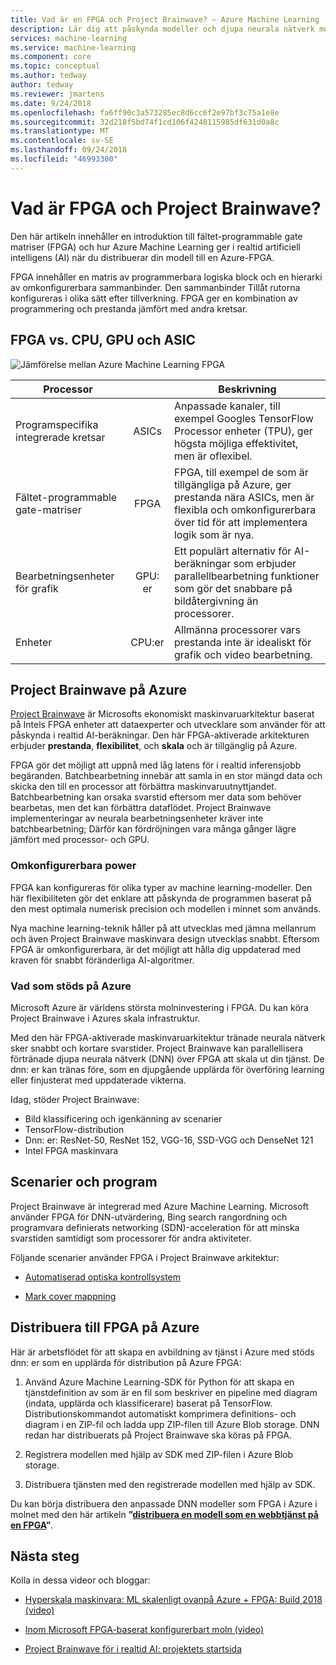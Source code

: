 ```yaml
---
title: Vad är en FPGA och Project Brainwave? – Azure Machine Learning
description: Lär dig att påskynda modeller och djupa neurala nätverk med FPGA på Azure. Den här artikeln innehåller en introduktion till fältet-programmable gate matriser (FPGA) och hur Azure Machine Learning ger i realtid artificiell intelligens (AI) när du distribuerar din modell till en Azure-FPGA.
services: machine-learning
ms.service: machine-learning
ms.component: core
ms.topic: conceptual
ms.author: tedway
author: tedway
ms.reviewer: jmartens
ms.date: 9/24/2018
ms.openlocfilehash: fa6ff90c3a573285ec8d6cc6f2e97bf3c75a1e8e
ms.sourcegitcommit: 32d218f5bd74f1cd106f4248115985df631d0a8c
ms.translationtype: MT
ms.contentlocale: sv-SE
ms.lasthandoff: 09/24/2018
ms.locfileid: "46993300"
---
```

# <a name="what-is-fpga-and-project-brainwave"></a>Vad är FPGA och Project Brainwave?

Den här artikeln innehåller en introduktion till fältet-programmable gate matriser (FPGA) och hur Azure Machine Learning ger i realtid artificiell intelligens (AI) när du distribuerar din modell till en Azure-FPGA.

FPGA innehåller en matris av programmerbara logiska block och en hierarki av omkonfigurerbara sammanbinder. Den sammanbinder Tillåt rutorna konfigureras i olika sätt efter tillverkning. FPGA ger en kombination av programmering och prestanda jämfört med andra kretsar.

## <a name="fpgas-vs-cpu-gpu-and-asic"></a>FPGA vs. CPU, GPU och ASIC

![Jämförelse mellan Azure Machine Learning FPGA](./media/concept-accelerate-with-fpgas/azure-machine-learning-fpga-comparison.png)

|Processor||Beskrivning|
|---|:-------:|------|
|Programspecifika integrerade kretsar|ASICs|Anpassade kanaler, till exempel Googles TensorFlow Processor enheter (TPU), ger högsta möjliga effektivitet, men är oflexibel.|
|Fältet-programmable gate-matriser|FPGA|FPGA, till exempel de som är tillgängliga på Azure, ger prestanda nära ASICs, men är flexibla och omkonfigurerbara över tid för att implementera logik som är nya.|
|Bearbetningsenheter för grafik|GPU: er|Ett populärt alternativ för AI-beräkningar som erbjuder parallellbearbetning funktioner som gör det snabbare på bildåtergivning än processorer.|
|Enheter|CPU:er|Allmänna processorer vars prestanda inte är idealiskt för grafik och video bearbetning.|

## <a name="project-brainwave-on-azure"></a>Project Brainwave på Azure

[Project Brainwave](https://www.microsoft.com/research/project/project-brainwave/) är Microsofts ekonomiskt maskinvaruarkitektur baserat på Intels FPGA enheter att dataexperter och utvecklare som använder för att påskynda i realtid AI-beräkningar.  Den här FPGA-aktiverade arkitekturen erbjuder **prestanda**, **flexibilitet**, och **skala** och är tillgänglig på Azure.

FPGA gör det möjligt att uppnå med låg latens för i realtid inferensjobb begäranden. Batchbearbetning innebär att samla in en stor mängd data och skicka den till en processor att förbättra maskinvaruutnyttjandet. Batchbearbetning kan orsaka svarstid eftersom mer data som behöver bearbetas, men det kan förbättra dataflödet. Project Brainwave implementeringar av neurala bearbetningsenheter kräver inte batchbearbetning; Därför kan fördröjningen vara många gånger lägre jämfört med processor- och GPU.

### <a name="reconfigurable-power"></a>Omkonfigurerbara power
FPGA kan konfigureras för olika typer av machine learning-modeller. Den här flexibiliteten gör det enklare att påskynda de programmen baserat på den mest optimala numerisk precision och modellen i minnet som används.

Nya machine learning-teknik håller på att utvecklas med jämna mellanrum och även Project Brainwave maskinvara design utvecklas snabbt. Eftersom FPGA är omkonfigurerbara, är det möjligt att hålla dig uppdaterad med kraven för snabbt föränderliga AI-algoritmer.

### <a name="whats-supported-on-azure"></a>Vad som stöds på Azure
Microsoft Azure är världens största molninvestering i FPGA. Du kan köra Project Brainwave i Azures skala infrastruktur.

Med den här FPGA-aktiverade maskinvaruarkitektur tränade neurala nätverk sker snabbt och kortare svarstider. Project Brainwave kan parallellisera förtränade djupa neurala nätverk (DNN) över FPGA att skala ut din tjänst. De dnn: er kan tränas före, som en djupgående upplärda för överföring learning eller finjusterat med uppdaterade vikterna.

Idag, stöder Project Brainwave:
+ Bild klassificering och igenkänning av scenarier
+ TensorFlow-distribution
+ Dnn: er: ResNet-50, ResNet 152, VGG-16, SSD-VGG och DenseNet 121
+ Intel FPGA maskinvara 

## <a name="scenarios-and-applications"></a>Scenarier och program

Project Brainwave är integrerad med Azure Machine Learning. Microsoft använder FPGA för DNN-utvärdering, Bing search rangordning och programvara definierats networking (SDN)-acceleration för att minska svarstiden samtidigt som processorer för andra aktiviteter.

Följande scenarier använder FPGA i Project Brainwave arkitektur:
+ [Automatiserad optiska kontrollsystem](https://blogs.microsoft.com/ai/build-2018-project-brainwave/)

+ [Mark cover mappning](https://blogs.technet.microsoft.com/machinelearning/2018/05/29/how-to-use-fpgas-for-deep-learning-inference-to-perform-land-cover-mapping-on-terabytes-of-aerial-images/)

## <a name="deploy-to-fpgas-on-azure"></a>Distribuera till FPGA på Azure

Här är arbetsflödet för att skapa en avbildning av tjänst i Azure med stöds dnn: er som en upplärda för distribution på Azure FPGA:

1. Använd Azure Machine Learning-SDK för Python för att skapa en tjänstdefinition av som är en fil som beskriver en pipeline med diagram (indata, upplärda och klassificerare) baserat på TensorFlow. Distributionskommandot automatiskt komprimera definitions- och diagram i en ZIP-fil och ladda upp ZIP-filen till Azure Blob storage.  DNN redan har distribuerats på Project Brainwave ska köras på FPGA.

1. Registrera modellen med hjälp av SDK med ZIP-filen i Azure Blob storage.

1. Distribuera tjänsten med den registrerade modellen med hjälp av SDK.

Du kan börja distribuera den anpassade DNN modeller som FPGA i Azure i molnet med den här artikeln **”[distribuera en modell som en webbtjänst på en FPGA](how-to-deploy-fpga-web-service.md)”**.


## <a name="next-steps"></a>Nästa steg

Kolla in dessa videor och bloggar:

+ [Hyperskala maskinvara: ML skalenligt ovanpå Azure + FPGA: Build 2018 (video)](https://www.youtube.com/watch?v=BMgQAHIx2eY)

+ [Inom Microsoft FPGA-baserat konfigurerbart moln (video)](https://channel9.msdn.com/Events/Build/2017/B8063)

+ [Project Brainwave för i realtid AI: projektets startsida](https://www.microsoft.com/research/project/project-brainwave/)

